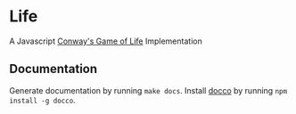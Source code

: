 # Life

A Javascript [Conway's Game of Life](https://en.wikipedia.org/wiki/Conway's_Game_of_Life) Implementation

## Documentation

Generate documentation by running `make docs`. Install [docco](https://jashkenas.github.io/docco/) by running `npm install -g docco`.
